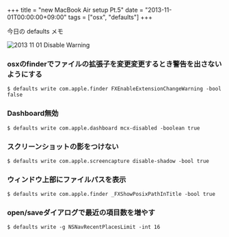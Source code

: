 +++
title = "new MacBook Air setup Pt.5"
date = "2013-11-01T00:00:00+09:00"
tags = ["osx", "defaults"]
+++

今日の defaults メモ

![2013 11 01 Disable Warning](/images/2013-11-01-disable-warning.png)

### osxのfinderでファイルの拡張子を変更変更するとき警告を出さないようにする

```
$ defaults write com.apple.finder FXEnableExtensionChangeWarning -bool false
```

### Dashboard無効

```
$ defaults write com.apple.dashboard mcx-disabled -boolean true
```

### スクリーンショットの影をつけない

```
$ defaults write com.apple.screencapture disable-shadow -bool true
```

### ウィンドウ上部にファイルパスを表示

```
$ defaults write com.apple.finder _FXShowPosixPathInTitle -bool true 
```

### open/saveダイアログで最近の項目数を増やす

```
$ defaults write -g NSNavRecentPlacesLimit -int 16
```